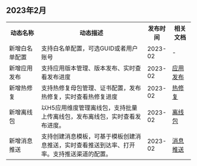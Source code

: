 ## 2023年2月
<table>
<tr>
<th width="18%">动态名称</th>
<th width="60%">动态描述</th>
<th width="10%">发布时间</th>
<th width="12%">相关文档</th>
</tr>
<tr>
<td>新增白名单配置</td>
<td>支持白名单配置，可选GUID或者用户账号</td>
<td>2023-02</td>
<td>-</td>
</tr>
<tr>
<td>新增应用发布</td>
<td>支持应用版本管理、版本发布、实时查看发布进度</td>
<td>2023-02</td>
<td><a href="https://cloud.tencent.com/document/product/1034/85256">应用发布</a></td>
</tr>
<tr>
<td>新增热修复</td>
<td>支持热修复母包管理、证书配置，发布热修复，实时查看热修复进度</td>
<td>2023-02</td>
<td><a href="https://cloud.tencent.com/document/product/1034/85255">热修复</a></td>
</tr>
<tr>
<td>新增离线包</td>
<td>以H5应用维度管理离线包，支持批量上传离线包，发布离线包，实时查看发布进度。</td>
<td>2023-02</td>
<td><a href="https://cloud.tencent.com/document/product/1034/85254">离线包</a></td>
</tr>
<tr>
<td>新增消息推送</td>
<td>支持创建消息模板，可基于模板创建消息推送，实时查看推送到达率、打开率。支持推送渠道的配置。</td>
<td>2023-02</td>
<td><a href="https://cloud.tencent.com/document/product/1034/85262">消息推送</a></td>
</tr>
</table>
